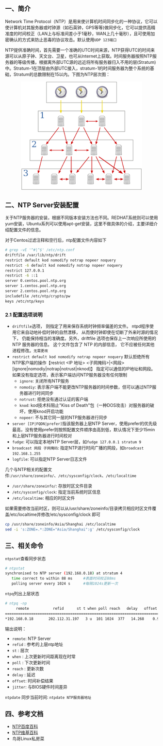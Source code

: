 
## 一、简介

Network Time Protocol（NTP）是用来使计算机时间同步化的一种协议，它可以使计算机对其服务器或时钟源（如石英钟，GPS等等)做同步化，它可以提供高精准度的时间校正（LAN上与标准间差小于1毫秒，WAN上几十毫秒），且可使用加密确认的方式来防止恶毒的协议攻击。默认使用`UDP 123端口`

NTP提供准确时间，首先需要一个准确的UTC时间来源，NTP获得UTC的时间来源可以从原子钟、天文台、卫星，也可从Internet上获取。时间服务器按照NTP服务器的等级传播，根据离外部UTC源的远近将所有服务器归入不用的层(Stratum)中。Stratum-1在顶层由外部UTC接入，stratum-1的时间服务器为整个系统的基础，Stratum的总数限制在15以内。下图为NTP层次图：

<center><img src="/images/Network_Time_Protocol_servers_and_clients.png" alt="ntp" title="ntp" width="400" /></center>

## 二、NTP Server安装配置

关于NTP服务器的安装，根据不同版本安装方法也不同。REDHAT系统则可以使用yum安装，Ubuntu系列可以使用apt-get安装，这里不做具体的介绍，主要详细介绍配置文件的信息。

对于Centos过滤注释和空行后，ntp配置文件内容如下

``` bash
# grep -vE '^#|^$' /etc/ntp.conf 
driftfile /var/lib/ntp/drift
restrict default kod nomodify notrap nopeer noquery 
restrict -6 default kod nomodify notrap nopeer noquery
restrict 127.0.0.1 
restrict -6 ::1
server 0.centos.pool.ntp.org
server 1.centos.pool.ntp.org
server 2.centos.pool.ntp.org
includefile /etc/ntp/crypto/pw
keys /etc/ntp/keys
```

### 2.1 配置选项说明

* `driftfile`选项， 则指定了用来保存系统时钟频率偏差的文件。 ntpd程序使用它来自动地补偿时钟的自然漂移， 从而使时钟即使在切断了外来时源的情况下， 仍能保持相当的准确度。另外，driftfile 选项也保存上一次响应所使用的 NTP 服务器的信息。 这个文件包含了 NTP 的内部信息， 它不应被任何其他进程修改。`无需更改`
* `restrict default kod nomodify notrap nopeer noquery`  默认拒绝所有NTP客户端的操作【restrict <IP 地址> <子网掩码>|<网段> [ignore|nomodiy|notrap|notrust|nknod]】 指定可以通信的IP地址和网段。如果没有指定选项，表示客户端访问NTP服务器没有任何限制
	* `ignore`:     关闭所有NTP服务
	* `nomodiy`:    表示客户端不能更改NTP服务器的时间参数，但可以通过NTP服务器进行时间同步
	* `notrust`:    拒绝没有通过认证的客户端
	* `knod`:       kod技术科阻止"Kiss of Death"包（一种DOS攻击）对服务器的破坏，使用knod开启功能
	* `nopeer`:     不与其它同一层的NTP服务器进行同步
* `server [IP|FQDN|prefer]`指该服务器上层NTP Server，使用prefer的优先级最高，没有使用prefer则按照配置文件顺序由高到低，默认情况下至少15min和上层NTP服务器进行时间校对
* `fudge`:          可以指定本地NTP Server层，如`fudge 127.0.0.1 stratum 9`
* `broadcast 网段 子网掩码`:    指定NTP进行时间广播的网段，如`broadcast 192.168.1.255`
* `logfile`:        可以指定NTP Server日志文件

几个与NTP相关的配置文件:`/usr/share/zoneinfo/`、`/etc/sysconfig/clock`、`/etc/localtime`

* `/usr/share/zoneinfo/`:  存放时区文件目录
* `/etc/sysconfig/clock`:  指定当前系统时区信息
* `/etc/localtime`:        相应的时区文件

如果需要修改当前时区，则可以从/usr/share/zoneinfo/目录拷贝相应时区文件覆盖/etc/localtime并修改/etc/sysconfig/clock 即可

``` bash
cp /usr/share/zoneinfo/Asia/Shanghai /etc/localtime
sed -i 's:ZONE=.*:ZONE="Asia/Shanghai":g' /etc/sysconfig/clock
```

## 三、相关命令

`ntpstat`查看同步状态

``` bash
# ntpstat 
synchronised to NTP server (192.168.0.18) at stratum 4 
   time correct to within 88 ms  	#表面时间校正88ms
   polling server every 1024 s		#每隔1024s更新一次
```

`ntpq`列出上层状态

``` bash
# ntpq -np
     remote           refid      st t when poll reach   delay   offset  jitter
==============================================================================
*192.168.0.18       202.112.31.197   3 u  101 1024  377   14.268    0.998   0.143
```

输出说明：

* `remote`:  NTP Server
* `refid` :  参考的上层ntp地址
* `st`    :  层次
* `when`  :  上次更新时间距离现在时常
* `poll`  :  下次更新时间
* `reach` :  更新次数
* `delay` :  延迟
* `offset`:  时间补偿结果
* `jitter`:  与BIOS硬件时间差异

`ntpdate` 同步当前时间: `ntpdate NTP服务器地址`

## 四、参考文档

* [NTP百度百科](http://baike.baidu.com/view/60648.htm)
* [NTP维基百科](http://en.wikipedia.org/wiki/Network_Time_Protocol)
* 鸟哥Linux私房菜
